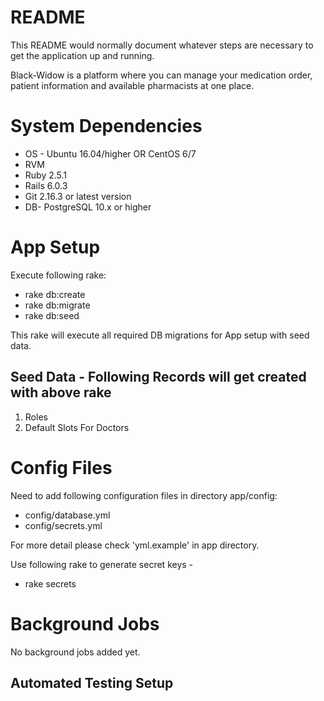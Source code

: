 # README

This README would normally document whatever steps are necessary to get the
application up and running.

Black-Widow is a platform where you can manage your medication order, patient information and available pharmacists at one place.

# System Dependencies

* OS - Ubuntu 16.04/higher OR CentOS 6/7
* RVM
* Ruby 2.5.1
* Rails 6.0.3
* Git 2.16.3 or latest version
* DB- PostgreSQL 10.x or higher

# App Setup

Execute following rake:
* rake db:create
* rake db:migrate
* rake db:seed

This rake will execute all required DB migrations for App setup with seed data.
## Seed Data - Following Records will get created with above rake
1. Roles
2. Default Slots For Doctors

# Config Files
Need to add following configuration files in directory app/config:
* config/database.yml
* config/secrets.yml

For more detail please check 'yml.example' in app directory.

Use following rake to generate secret keys -
* rake secrets

# Background Jobs

No background jobs added yet.


## Automated Testing Setup